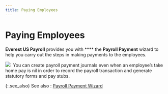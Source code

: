 ```yaml
---
title: Paying Employees
---
```


# Paying Employees


**Everest US Payroll** provides  you with **** the **Payroll Payment** wizard to help you carry out the steps in making  payments to the employees.


![]({{site.prl_baseurl}}/img/hint.gif)  You  can create payroll payment journals even when an employee’s take home  pay is nil in order to record the payroll transaction and generate statutory  forms and pay stubs.


{:.see_also}
See also
: [Payroll  Payment Wizard]({{site.prl_baseurl}}/payroll-process/paying-employees/wizard/the_payroll_payment_wizard.html)
